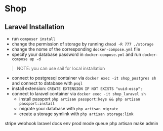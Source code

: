 # Shop

## Laravel Installation

- run  `composer install`
- change the permission of storage by running `chmod -R 777 ./storage`
- change the nome of the corresponding `docker-compose.yml` file
- specify your database password in `docker-compose.yml` and run `docker-compose up -d`
> NOTE: you can use sail for local installation
- connect to postgresql container via `docker exec -it shop_postgres sh` and connect to database with `psql`
- install extension: `CREATE EXTENSION IF NOT EXISTS "uuid-ossp";`
- connect to laravel container via `docker exec -it shop_laravel sh` 
  - install passport `php artisan passport:keys && php artisan passport:install`
  - migrate your database with `php artisan migrate`
  - create a storage symlink with `php artisan storage:link`

stripe webhook
laravel docs
env prod mode
queue
php artisan make admin